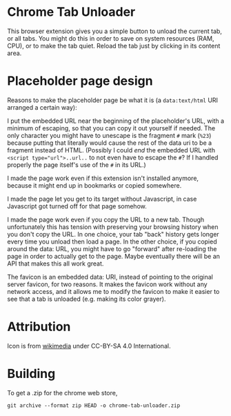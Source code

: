 
Chrome Tab Unloader
===

This browser extension gives you a simple button to unload the current
tab, or all tabs. You might do this in order to save on system 
resources (RAM, CPU), or to make the tab quiet.  Reload the tab
just by clicking in its content area.

Placeholder page design
===

Reasons to make the placeholder page be what it is (a `data:text/html`
URI arranged a certain way):

I put the embedded URL near the beginning of the placeholder's URL,
with a minimum of escaping, so that you can copy it out yourself
if needed.  The only character you might have to unescape is the
fragment `#` mark (`%23`) because putting that literally would
cause the rest of the data uri to be a fragment instead of HTML.
(Possibly I could *end* the embedded URL with
`<script type="url">..url..` to not even have to escape the `#`?
If I handled properly the page itself's use of the `#` in its URL.)

I made the page work even if this extension isn't installed
anymore, because it might end up in bookmarks or copied somewhere.

I made the page let you get to its target without Javascript, in
case Javascript got turned off for that page somehow.

I made the page work even if you copy the URL to a new tab.
Though unfortunately this has tension with preserving your browsing
history when you don't copy the URL.  In one choice, your
tab "back" history gets longer every time you unload then load
a page.  In the other choice, if you copied around the data: URL,
you might have to go "forward" after re-loading the page
in order to actually get to the page.  Maybe eventually
there will be an API that makes this all work great.

The favicon is an embedded data: URI, instead of pointing to the original
server favicon, for two reasons.  It makes the favicon work without
any network access, and it allows me to modify the favicon to make
it easier to see that a tab is unloaded (e.g. making its color grayer).

Attribution
===

Icon is from [wikimedia](https://commons.wikimedia.org/wiki/File:Clothes_hanger_icon_3.svg)
under CC-BY-SA 4.0 International.

Building
===

To get a .zip for the chrome web store,

```
git archive --format zip HEAD -o chrome-tab-unloader.zip
```
